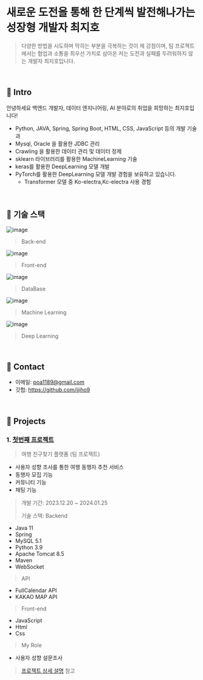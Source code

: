 # 새로운 도전을 통해 한 단계씩 발전해나가는 성장형 개발자 최지호
>  다양한 방법을 시도하며 막히는 부분을 극복하는 것이 제 강점이며, 팀 프로젝트에서는 협업과 소통을 최우선 가치로 삼아온 저는 도전과 실패를 두려워하지 않는 개발자 최지호입니다.
</br>

## :pushpin: Intro
안녕하세요 백엔드 개발자, 데이터 엔지니어링, AI 분야로의 취업을 희망하는 최지호입니다!
- Python, JAVA, Spring, Spring Boot, HTML, CSS,  JavaScript 등의 개발 기술과
- Mysql, Oracle 을 활용한 JDBC 관리
- Crawling 을 활용한 데이터 관리 및 데이터 정제
- sklearn 라이브러리를 활용한 MachineLearning 기술
- keras를 활용한 DeepLearning 모델 개발
- PyTorch를 활용한 DeepLearning 모델 개발 경험을 보유하고 있습니다.
  - Transformer 모델 중 Ko-electra,Kc-electra 사용 경험

</br>

## :pushpin: 기술 스택

![image](https://github.com/jjiho9/-portfolio/assets/148534094/0702bcdd-6926-4679-bf96-30490c94226c)
> Back-end 

![image](https://github.com/jjiho9/-portfolio/assets/148534094/c0592fef-dba1-465d-81ff-b9ed955342e5)
> Front-end

![image](https://github.com/jjiho9/-portfolio/assets/148534094/9ad616f2-76e3-4a7d-a542-814eee7b7b02)
> DataBase

![image](https://github.com/jjiho9/-portfolio/assets/148534094/c41738ca-54de-4e46-a24e-334bd3a22309)
> Machine Learning

![image](https://github.com/jjiho9/-portfolio/assets/148534094/bd3f8a6e-b09c-4f30-bc4b-f2b6051bebef)
> Deep Learning



</br>





## :pushpin: Contact
- 이메일: poa1189@gmail.com
- 깃헙: https://github.com/jjiho9

</br>

## :pushpin: Projects
### 1. [첫번째 프로젝트](https://github.com/2023-SMHRD-IS-AI1/WithusRepo)
> 여행 친구찾기 플랫폼 (팀 프로젝트)
- 사용자 성향 조사를 통한 여행 동행자 추천 서비스
- 동행자 모집 기능
- 커뮤니티 기능
- 채팅 기능
>개발 기간: 2023.12.20 ~ 2024.01.25  
>
> 기술 스택:
> Backend
- Java 11
- Spring
- MySQL 5.1
- Python 3.9
- Apache Tomcat 8.5
- Maven
- WebSocket
> API
- FullCalendar API
- KAKAO MAP API
> Front-end
- JavaScript
- Html
- Css


> My Role
- 사용자 성향 설문조사
>[프로젝트 상세 설명](https://github.com/2023-SMHRD-IS-AI1/WithusRepo) 참고


